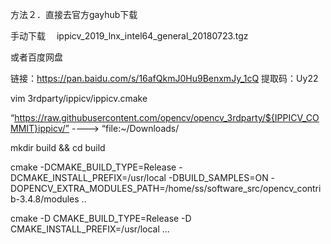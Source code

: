 

方法２．直接去官方gayhub下载

手动下载　 ippicv_2019_lnx_intel64_general_20180723.tgz

 或者百度网盘

链接：https://pan.baidu.com/s/16afQkmJ0Hu9BenxmJy_1cQ 提取码：Uy22


vim 3rdparty/ippicv/ippicv.cmake

“https://raw.githubusercontent.com/opencv/opencv_3rdparty/${IPPICV_COMMIT}ippicv/”
---->
“file:~/Downloads/



mkdir build && cd build

cmake -DCMAKE_BUILD_TYPE=Release -DCMAKE_INSTALL_PREFIX=/usr/local -DBUILD_SAMPLES=ON -DOPENCV_EXTRA_MODULES_PATH=/home/ss/software_src/opencv_contrib-3.4.8/modules  ..

cmake -D CMAKE_BUILD_TYPE=Release -D CMAKE_INSTALL_PREFIX=/usr/local … 